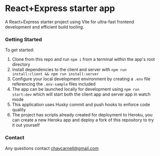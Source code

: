 # React+Express starter app

A React+Express starter project using Vite for ultra-fast frontend development and efficient build tooling.

### Getting Started

To get started:

1. Clone from this repo and run `npm i` from a terminal within the app's root directory
2. Install dependencies to the client and server with `npm run install:client && npm run install:server`
3. Configure your local development environment by creating a `.env` file referencing the `.env-sample` files included
4. The app can be launched locally for development using `npm run start:dev` which will start both the client app and server app in watch mode
5. This application uses Husky commit and push hooks to enforce code quality
6. The project has scripts already created for deployment to Heroku, you can create a new Heroku app and deploy a fork of this repository to try it out yourself

### Contact

Any questions contact chaycarnell@gmail.com
